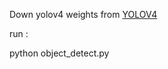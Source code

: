 Down yolov4 weights from <a href="https://drive.google.com/file/d/1ySkHYqiW60yzaNe_MfDszCTMAL6qux0E/view?usp=sharing">YOLOV4</a>

run : 

   python object_detect.py
